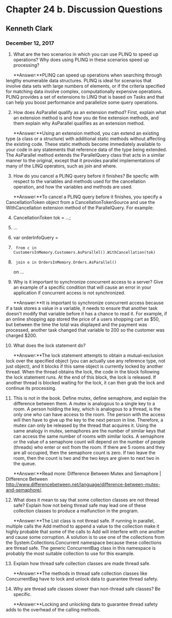 # Chapter 24 b. Discussion Questions
## Kenneth Clark
### December 12, 2017  

1.	What are the two scenarios in which you can use PLINQ to speed up operations? Why does using PLINQ in these scenarios speed up processing?

&nbsp;&nbsp;&nbsp;&nbsp;&nbsp;&nbsp;**Answer:**PLINQ can speed up operations when searching through lengthy enumerable data structures. PLINQ is ideal for scenarios that involve data sets with large numbers of elements, or if the criteria specified for matching data involve complex, computationally expensive operations. PLINQ provides a set of extensions to LINQ that is based on Tasks and that can help you boost performance and parallelize some query operations.

2.	How does AsParallel qualify as an extension method? First, explain what an extension method is and how you de 
fine extension methods, and them explain why AsParallel qualifies as an extension method.

&nbsp;&nbsp;&nbsp;&nbsp;&nbsp;&nbsp;**Answer:**Using an extension method, you can extend an existing type (a class or a structure) with additional static methods without affecting the existing code. These static methods become immediately available to your code in any statements that reference data of the type being extended. The AsParallel method extends the ParallelQuery class that acts in a similar manner to the original, except that it provides parallel implementations of many of the LINQ operators, such as join and where.

3.	How do you cancel a PLINQ query before it finishes? Be specfic with respect to the variables and methods used for the cancellation operation, and how the variables and methods are used.

&nbsp;&nbsp;&nbsp;&nbsp;&nbsp;&nbsp;**Answer:**To cancel a PLINQ query before it finishes, you specify a CancellationToken object from a CancellationTokenSource and use the WithCancellation extension method of the ParallelQuery. For example: 

4.	CancellationToken tok = ...;
5.	...
6.	var orderInfoQuery =
7.	    from c in CustomersInMemory.Customers.AsParallel().WithCancellation(tok)
8.	    join o in OrdersInMemory.Orders.AsParallel()
    on ...

9.	Why is it important to synchronize concurrent access to a server? Give an example of a specific condition that will cause an error in your application if concurrent access is not synchronized.

&nbsp;&nbsp;&nbsp;&nbsp;&nbsp;&nbsp;**Answer:**It is important to synchronize concurrent access because if a task stores a value in a variable, it needs to ensure that another task doesn't modify that variable before it has a chance to read it. For example, if an online shopping app stored the price of a users shopping cart as $50, but between the time the total was displayed and the payment was processed, another task changed that variable to 200 so the customer was charged $200.

10.	What does the lock statement do?

&nbsp;&nbsp;&nbsp;&nbsp;&nbsp;&nbsp;**Answer:**The lock statement attempts to obtain a mutual-exclusion lock over the specified object (you can actually use any reference type, not just object), and it blocks if this same object is currently locked by another thread. When the thread obtains the lock, the code in the block following the lock statement runs. At the end of this block, the lock is released. If another thread is blocked waiting for the lock, it can then grab the lock and continue its processing.

11.	This is not in the book. Define mutex, define semaphore, and explain the difference between them. A mutex is analogous to a single key to a room. A person holding the key, which is analogous to a thread, is the only one who can have access to the room. The person with the access will then have to give up the key to the next person in line. Therefore, a mutex can only be released by the thread that acquires it. Using the same analogy in mutex, semaphores are the number of similar keys that can access the same number of rooms with similar locks. A semaphore or the value of a semaphore count will depend on the number of people (threads) who enter or exit from the room. If there are 5 rooms and they are all occupied, then the semaphore count is zero. If two leave the room, then the count is two and the two keys are given to next two in the queue.

&nbsp;&nbsp;&nbsp;&nbsp;&nbsp;&nbsp;**Answer:**Read more: Difference Between Mutex and Semaphore | Difference Between http://www.differencebetween.net/language/difference-between-mutex-and-semaphore/.

12.	What does it mean to say that some collection classes are not thread safe? Explain how not being thread safe may lead one of these collection classes to produce a malfunction in the program.

&nbsp;&nbsp;&nbsp;&nbsp;&nbsp;&nbsp;**Answer:**The List<T> class is not thread safe. If running in parallel, multiple calls the Add method to append a value to the collection make it highly probable that some of the calls to Add will interfere with one another and cause some corruption. A solution is to use one of the collections from the System.Collections.Concurrent namespace because these collections are thread safe. The generic ConcurrentBag<T> class in this namespace is probably the most suitable collection to use for this example.

13.	Explain how thread safe collection classes are made thread safe.

&nbsp;&nbsp;&nbsp;&nbsp;&nbsp;&nbsp;**Answer:**The methods in thread safe collection classes like ConcurrentBag<T> have to lock and unlock data to guarantee thread safety.

14.	Why are thread safe classes slower than non-thread safe classes? Be specific.

&nbsp;&nbsp;&nbsp;&nbsp;&nbsp;&nbsp;**Answer:**Locking and unlocking data to guarantee thread safety adds to the overhead of the calling methods.
